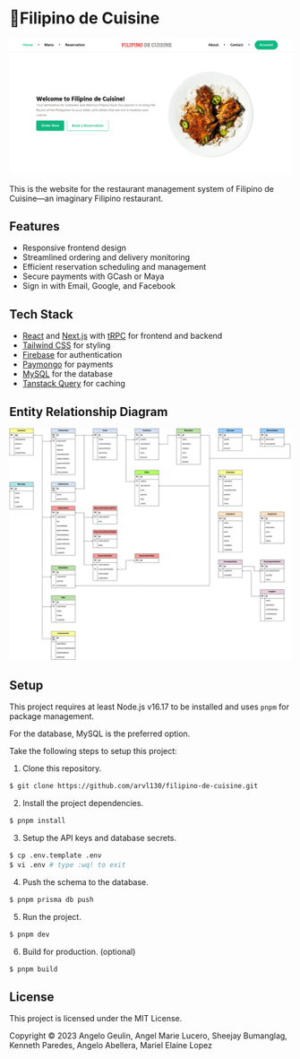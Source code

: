 # 🍲Filipino de Cuisine

![Screenshot of the website](https://raw.githubusercontent.com/arvl130/filipino-de-cuisine/master/preview.png)

This is the website for the restaurant management system of Filipino de Cuisine—an imaginary Filipino restaurant.

## Features

- Responsive frontend design
- Streamlined ordering and delivery monitoring
- Efficient reservation scheduling and management
- Secure payments with GCash or Maya
- Sign in with Email, Google, and Facebook

## Tech Stack

- [React](https://react.dev) and [Next.js](https://nextjs.org) with [tRPC](https://trpc.io) for frontend and backend
- [Tailwind CSS](tailwindcss.com) for styling
- [Firebase](https://firebase.google.com) for authentication
- [Paymongo](https://www.paymongo.com) for payments
- [MySQL](https://www.mysql.com) for the database
- [Tanstack Query](https://tanstack.com/query/latest) for caching

## Entity Relationship Diagram

![ERD of the system](https://raw.githubusercontent.com/arvl130/filipino-de-cuisine/master/erd.jpg)

## Setup

This project requires at least Node.js v16.17 to be installed and uses `pnpm` for package management.

For the database, MySQL is the preferred option.

Take the following steps to setup this project:

1. Clone this repository.

```sh
$ git clone https://github.com/arvl130/filipino-de-cuisine.git
```

2. Install the project dependencies.

```sh
$ pnpm install
```

3. Setup the API keys and database secrets.

```sh
$ cp .env.template .env
$ vi .env # type :wq! to exit
```

4. Push the schema to the database.

```sh
$ pnpm prisma db push
```

5. Run the project.

```sh
$ pnpm dev
```

6. Build for production. (optional)

```sh
$ pnpm build
```

## License

This project is licensed under the MIT License.

Copyright © 2023 Angelo Geulin, Angel Marie Lucero, Sheejay Bumanglag, Kenneth Paredes, Angelo Abellera, Mariel Elaine Lopez
